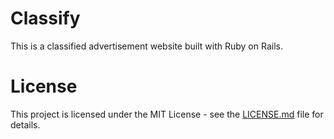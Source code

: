 # Classify

This is a classified advertisement website built with Ruby on Rails.

# License

This project is licensed under the MIT License - see the [LICENSE.md](https://github.com/Ozarion/Classify/blob/master/LICENSE) file for details.
